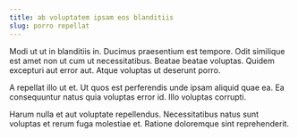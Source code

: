 ```yaml
---
title: ab voluptatem ipsam eos blanditiis
slug: porro repellat
---
```


Modi ut ut in blanditiis in. Ducimus praesentium est tempore. Odit similique est amet non ut cum ut necessitatibus. Beatae beatae voluptas. Quidem excepturi aut error aut. Atque voluptas ut deserunt porro.

A repellat illo ut et. Ut quos est perferendis unde ipsam aliquid quae ea. Ea consequuntur natus quia voluptas error id. Illo voluptas corrupti.

Harum nulla et aut voluptate repellendus. Necessitatibus natus sunt voluptas et rerum fuga molestiae et. Ratione doloremque sint reprehenderit.
